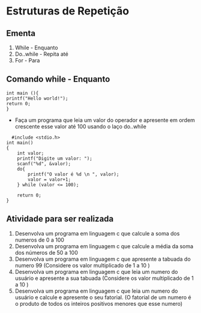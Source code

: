# Estruturas de Repetição #

## Ementa ##
1. While  - Enquanto
2. Do..while - Repita até
3. For - Para

## Comando while - Enquanto ##

```
int main (){
printf("Hello world!");
return 0;
}
```

* Faça um programa que leia um valor do operador e apresente em ordem crescente esse valor até 100 usando o laço do..while
```
  #include <stdio.h>
int main()
{
    int valor;
    printf("Digite um valor: ");
    scanf("%d", &valor);
    do{
        printf("O valor é %d \n ", valor);
        valor = valor+1;
    } while (valor <= 100);

    return 0;
}
```

## Atividade para ser realizada ##

1. Desenvolva um programa em linguagem c que calcule a soma dos numeros de 0 a 100
2. Desenvolva um programa em linguagem c que calcule a média da soma dos números de 50 a 100
3. Desenvolva um programa em linguagem c que apresente a tabuada do numero 99 (Considere os valor multiplicado de 1 a 10 )
4. Desenvolva um programa em linguagem c que leia um numero do usuário e apresente a sua tabuada (Considere os valor multiplicado de 1 a 10 )
5. Desenvolva um programa em linguagem c que leia um numero do usuário e calcule e apresente o seu fatorial. (O fatorial de um numero é o produto de todos os inteiros positivos menores que esse numero)




